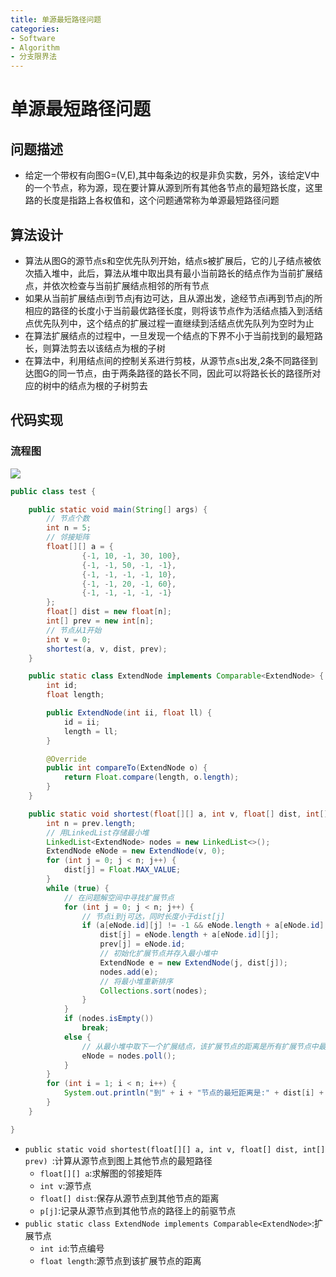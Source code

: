 ```yaml
---
title: 单源最短路径问题
categories:
- Software
- Algorithm
- 分支限界法
---
```

# 单源最短路径问题

## 问题描述

- 给定一个带权有向图G=(V,E),其中每条边的权是非负实数，另外，该给定V中的一个节点，称为源，现在要计算从源到所有其他各节点的最短路长度，这里路的长度是指路上各权值和，这个问题通常称为单源最短路径问题

## 算法设计

- 算法从图G的源节点s和空优先队列开始，结点s被扩展后，它的儿子结点被依次插入堆中，此后，算法从堆中取出具有最小当前路长的结点作为当前扩展结点，并依次检查与当前扩展结点相邻的所有节点
- 如果从当前扩展结点i到节点j有边可达，且从源出发，途经节点i再到节点j的所相应的路径的长度小于当前最优路径长度，则将该节点作为活结点插入到活结点优先队列中，这个结点的扩展过程一直继续到活结点优先队列为空时为止
- 在算法扩展结点的过程中，一旦发现一个结点的下界不小于当前找到的最短路长，则算法剪去以该结点为根的子树
- 在算法中，利用结点间的控制关系进行剪枝，从源节点s出发,2条不同路径到达图G的同一节点，由于两条路径的路长不同，因此可以将路长长的路径所对应的树中的结点为根的子树剪去

## 代码实现

### 流程图

![](https://raw.githubusercontent.com/LuShan123888/Files/main/Pictures/2020-12-21-Flowchart%2520(2).png)

```java
public class test {

    public static void main(String[] args) {
        // 节点个数
        int n = 5;
        // 邻接矩阵
        float[][] a = {
                {-1, 10, -1, 30, 100},
                {-1, -1, 50, -1, -1},
                {-1, -1, -1, -1, 10},
                {-1, -1, 20, -1, 60},
                {-1, -1, -1, -1, -1}
        };
        float[] dist = new float[n];
        int[] prev = new int[n];
        // 节点从1开始
        int v = 0;
        shortest(a, v, dist, prev);
    }

    public static class ExtendNode implements Comparable<ExtendNode> {
        int id;
        float length;

        public ExtendNode(int ii, float ll) {
            id = ii;
            length = ll;
        }

        @Override
        public int compareTo(ExtendNode o) {
            return Float.compare(length, o.length);
        }
    }

    public static void shortest(float[][] a, int v, float[] dist, int[] prev) {
        int n = prev.length;
        // 用LinkedList存储最小堆
        LinkedList<ExtendNode> nodes = new LinkedList<>();
        ExtendNode eNode = new ExtendNode(v, 0);
        for (int j = 0; j < n; j++) {
            dist[j] = Float.MAX_VALUE;
        }
        while (true) {
            // 在问题解空间中寻找扩展节点
            for (int j = 0; j < n; j++) {
                // 节点i到j可达，同时长度小于dist[j]
                if (a[eNode.id][j] != -1 && eNode.length + a[eNode.id][j] < dist[j]) {
                    dist[j] = eNode.length + a[eNode.id][j];
                    prev[j] = eNode.id;
                    // 初始化扩展节点并存入最小堆中
                    ExtendNode e = new ExtendNode(j, dist[j]);
                    nodes.add(e);
                    // 将最小堆重新排序
                    Collections.sort(nodes);
                }
            }
            if (nodes.isEmpty())
                break;
            else {
                // 从最小堆中取下一个扩展结点，该扩展节点的距离是所有扩展节点中最小的
                eNode = nodes.poll();
            }
        }
        for (int i = 1; i < n; i++) {
            System.out.println("到" + i + "节点的最短距离是:" + dist[i] + " 前驱节点为:" + (1 + prev[i]));
        }
    }

}
```

- `public static void shortest(float[][] a, int v, float[] dist, int[] prev) `:计算从源节点到图上其他节点的最短路径
    - `float[][] a`:求解图的邻接矩阵
    - `int v`:源节点
    - `float[] dist`:保存从源节点到其他节点的距离
    - `p[j]`:记录从源节点到其他节点的路径上的前驱节点
- `public static class ExtendNode implements Comparable<ExtendNode>`:扩展节点
    - `int id`:节点编号
    - `float length`:源节点到该扩展节点的距离

